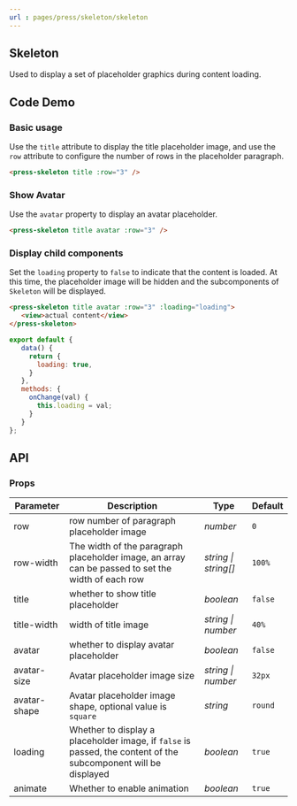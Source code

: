 ```yaml
---
url : pages/press/skeleton/skeleton
---
```


## Skeleton

Used to display a set of placeholder graphics during content loading.


## Code Demo

### Basic usage

Use the `title` attribute to display the title placeholder image, and use the `row` attribute to configure the number of rows in the placeholder paragraph.

```html
<press-skeleton title :row="3" />
```

### Show Avatar

Use the `avatar` property to display an avatar placeholder.

```html
<press-skeleton title avatar :row="3" />
```

### Display child components

Set the `loading` property to `false` to indicate that the content is loaded. At this time, the placeholder image will be hidden and the subcomponents of `Skeleton` will be displayed.

```html
<press-skeleton title avatar :row="3" :loading="loading">
   <view>actual content</view>
</press-skeleton>
```

```js
export default {
   data() {
     return {
       loading: true,
     }
   },
   methods: {
     onChange(val) {
       this.loading = val;
     }
   }
};
```

## API

### Props

| Parameter    | Description                                                                                                     | Type                 | Default |
| ------------ | --------------------------------------------------------------------------------------------------------------- | -------------------- | ------- |
| row          | row number of paragraph placeholder image                                                                       | _number_             | `0`     |
| row-width    | The width of the paragraph placeholder image, an array can be passed to set the width of each row               | _string \| string[]_ | `100%`  |
| title        | whether to show title placeholder                                                                               | _boolean_            | `false` |
| title-width  | width of title image                                                                                            | _string \| number_   | `40%`   |
| avatar       | whether to display avatar placeholder                                                                           | _boolean_            | `false` |
| avatar-size  | Avatar placeholder image size                                                                                   | _string \| number_   | `32px`  |
| avatar-shape | Avatar placeholder image shape, optional value is `square`                                                      | _string_             | `round` |
| loading      | Whether to display a placeholder image, if `false` is passed, the content of the subcomponent will be displayed | _boolean_            | `true`  |
| animate      | Whether to enable animation                                                                                     | _boolean_            | `true`  |